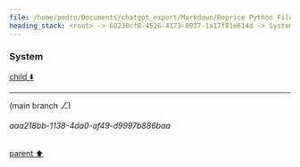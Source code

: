 ```yaml
---
file: /home/pedro/Documents/chatgpt_export/Markdown/Reprice Python File Updates.md
heading_stack: <root> -> 60230cf8-4526-4173-8037-1a17f81e614d -> System -> 372ccb90-da80-4d2c-bd86-81364835743e -> System
---
```

### System

[child ⬇️](#aaa218bb-1138-4da0-af49-d9997b886baa)

---

(main branch ⎇)
###### aaa218bb-1138-4da0-af49-d9997b886baa
[parent ⬆️](#372ccb90-da80-4d2c-bd86-81364835743e)
